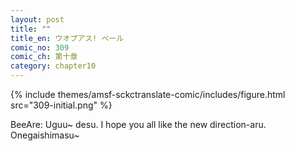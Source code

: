 ```yaml
---
layout: post
title: ""
title_en: ウオプアス! ベール
comic_no: 309
comic_ch: 第十章
category: chapter10
---
```

{% include themes/amsf-sckctranslate-comic/includes/figure.html src="309-initial.png" %}

BeeAre: Uguu~ desu. I hope you all like the new direction-aru. Onegaishimasu~
